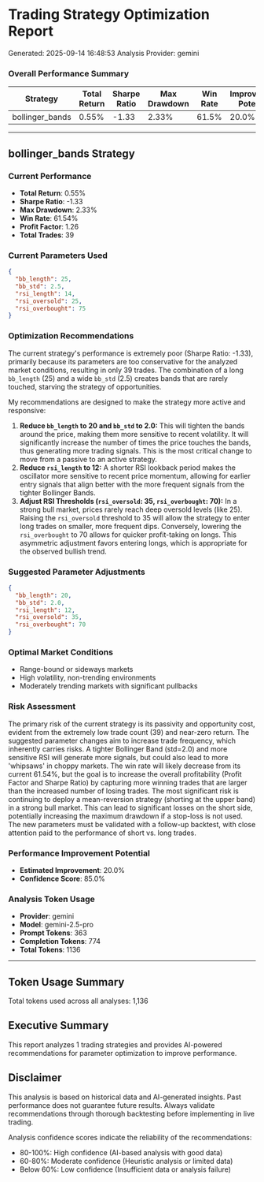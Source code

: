 
# Trading Strategy Optimization Report
Generated: 2025-09-14 16:48:53
Analysis Provider: gemini

### Overall Performance Summary

| Strategy | Total Return | Sharpe Ratio | Max Drawdown | Win Rate | Improvement Potential |
|----------|-------------|--------------|--------------|----------|---------------------|
| bollinger_bands | 0.55% | -1.33 | 2.33% | 61.5% | 20.0% |

---

## bollinger_bands Strategy

### Current Performance
- **Total Return**: 0.55%
- **Sharpe Ratio**: -1.33
- **Max Drawdown**: 2.33%
- **Win Rate**: 61.54%
- **Profit Factor**: 1.26
- **Total Trades**: 39

### Current Parameters Used

```json
{
  "bb_length": 25,
  "bb_std": 2.5,
  "rsi_length": 14,
  "rsi_oversold": 25,
  "rsi_overbought": 75
}
```

### Optimization Recommendations

The current strategy's performance is extremely poor (Sharpe Ratio: -1.33), primarily because its parameters are too conservative for the analyzed market conditions, resulting in only 39 trades. The combination of a long `bb_length` (25) and a wide `bb_std` (2.5) creates bands that are rarely touched, starving the strategy of opportunities.

My recommendations are designed to make the strategy more active and responsive:
1.  **Reduce `bb_length` to 20 and `bb_std` to 2.0:** This will tighten the bands around the price, making them more sensitive to recent volatility. It will significantly increase the number of times the price touches the bands, thus generating more trading signals. This is the most critical change to move from a passive to an active strategy.
2.  **Reduce `rsi_length` to 12:** A shorter RSI lookback period makes the oscillator more sensitive to recent price momentum, allowing for earlier entry signals that align better with the more frequent signals from the tighter Bollinger Bands.
3.  **Adjust RSI Thresholds (`rsi_oversold`: 35, `rsi_overbought`: 70):** In a strong bull market, prices rarely reach deep oversold levels (like 25). Raising the `rsi_oversold` threshold to 35 will allow the strategy to enter long trades on smaller, more frequent dips. Conversely, lowering the `rsi_overbought` to 70 allows for quicker profit-taking on longs. This asymmetric adjustment favors entering longs, which is appropriate for the observed bullish trend.

### Suggested Parameter Adjustments

```json
{
  "bb_length": 20,
  "bb_std": 2.0,
  "rsi_length": 12,
  "rsi_oversold": 35,
  "rsi_overbought": 70
}
```

### Optimal Market Conditions
- Range-bound or sideways markets
- High volatility, non-trending environments
- Moderately trending markets with significant pullbacks

### Risk Assessment
The primary risk of the current strategy is its passivity and opportunity cost, evident from the extremely low trade count (39) and near-zero return. The suggested parameter changes aim to increase trade frequency, which inherently carries risks. A tighter Bollinger Band (std=2.0) and more sensitive RSI will generate more signals, but could also lead to more 'whipsaws' in choppy markets. The win rate will likely decrease from its current 61.54%, but the goal is to increase the overall profitability (Profit Factor and Sharpe Ratio) by capturing more winning trades that are larger than the increased number of losing trades. The most significant risk is continuing to deploy a mean-reversion strategy (shorting at the upper band) in a strong bull market. This can lead to significant losses on the short side, potentially increasing the maximum drawdown if a stop-loss is not used. The new parameters must be validated with a follow-up backtest, with close attention paid to the performance of short vs. long trades.

### Performance Improvement Potential
- **Estimated Improvement**: 20.0%
- **Confidence Score**: 85.0%
### Analysis Token Usage
- **Provider**: gemini
- **Model**: gemini-2.5-pro
- **Prompt Tokens**: 363
- **Completion Tokens**: 774
- **Total Tokens**: 1136

---

## Token Usage Summary

Total tokens used across all analyses: 1,136

## Executive Summary

This report analyzes 1 trading strategies and provides AI-powered 
recommendations for parameter optimization to improve performance.

## Disclaimer

This analysis is based on historical data and AI-generated insights. 
Past performance does not guarantee future results. Always validate recommendations through 
thorough backtesting before implementing in live trading.

Analysis confidence scores indicate the reliability of the recommendations:
- 80-100%: High confidence (AI-based analysis with good data)
- 60-80%: Moderate confidence (Heuristic analysis or limited data)  
- Below 60%: Low confidence (Insufficient data or analysis failure)
